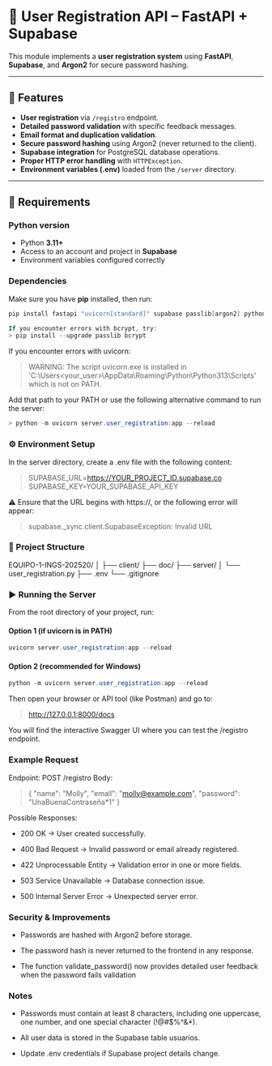 # 🧩 User Registration API – FastAPI + Supabase

This module implements a **user registration system** using **FastAPI**, **Supabase**, and **Argon2** for secure password hashing.

---

## 🚀 Features

- **User registration** via `/registro` endpoint.  
- **Detailed password validation** with specific feedback messages.  
- **Email format and duplication validation**.  
- **Secure password hashing** using Argon2 (never returned to the client).  
- **Supabase integration** for PostgreSQL database operations.  
- **Proper HTTP error handling** with `HTTPException`.  
- **Environment variables (.env)** loaded from the `/server` directory.  

---

## 🧰 Requirements

### Python version
- Python **3.11+**
- Access to an account and project in **Supabase**
- Environment variables configured correctly

### Dependencies
Make sure you have **pip** installed, then run:

```PowerShell
pip install fastapi "uvicorn[standard]" supabase passlib[argon2] python-dotenv "pydantic[email]"
```

```PowerShell
If you encounter errors with bcrypt, try:
> pip install --upgrade passlib bcrypt
```

If you encounter errors with uvicorn:
> WARNING: The script uvicorn.exe is installed in 'C:\Users\<your_user>\AppData\Roaming\Python\Python313\Scripts' which is not on PATH.

Add that path to your PATH or use the following alternative command to run the server:
```PowerShell
> python -m uvicorn server.user_registration:app --reload
```

### ⚙️ Environment Setup
In the server directory, create a .env file with the following content:

>  SUPABASE_URL=https://YOUR_PROJECT_ID.supabase.co
SUPABASE_KEY=YOUR_SUPABASE_API_KEY

⚠️ Ensure that the URL begins with https://, or the following error will appear:
> supabase._sync.client.SupabaseException: Invalid URL

### 🧩 Project Structure
EQUIPO-1-INGS-202520/
│
├── client/
├── doc/
├── server/
│   └── user_registration.py
├── .env
└── .gitignore

### ▶️ Running the Server
From the root directory of your project, run:
#### Option 1 (if uvicorn is in PATH)
```PowerShell
uvicorn server.user_registration:app --reload
```

#### Option 2 (recommended for Windows)
```PowerShell
python -m uvicorn server.user_registration:app --reload
```

Then open your browser or API tool (like Postman) and go to:
> http://127.0.0.1:8000/docs

You will find the interactive Swagger UI where you can test the /registro endpoint.

### Example Request
Endpoint: POST /registro
Body:
> {
  "name": "Molly",
  "email": "molly@example.com",
  "password": "UnaBuenaContraseña*1"
}

Possible Responses:
* 200 OK → User created successfully.

* 400 Bad Request → Invalid password or email already registered.

* 422 Unprocessable Entity → Validation error in one or more fields.

* 503 Service Unavailable → Database connection issue.

* 500 Internal Server Error → Unexpected server error.

### Security & Improvements
* Passwords are hashed with Argon2 before storage.

* The password hash is never returned to the frontend in any response.

* The function validate_password() now provides detailed user feedback when the password fails validation

### Notes
* Passwords must contain at least 8 characters, including one uppercase, one number, and one special character (!@#$%^&*).

* All user data is stored in the Supabase table usuarios.

* Update .env credentials if Supabase project details change.